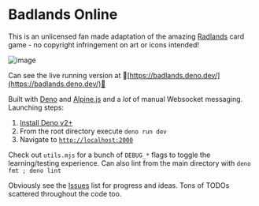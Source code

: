 # Badlands Online

This is an unlicensed fan made adaptation of the amazing [Radlands](https://boardgamegeek.com/boardgame/329082/radlands) card game - no copyright infringement on art or icons intended!

![image](https://github.com/user-attachments/assets/346a8107-a630-4287-ba85-4cf3313a0beb)

Can see the live running version at 🔗[https://badlands.deno.dev/](https://badlands.deno.dev/)🔗

Built with [Deno](https://deno.com/) and [Alpine.js](https://alpinejs.dev/) and a _lot_ of manual Websocket messaging.
Launching steps:

1. [Install Deno v2+](https://docs.deno.com/runtime/getting_started/installation/)
2. From the root directory execute `deno run dev`
3. Navigate to [`http://localhost:2000`](http://localhost:2000)

Check out `utils.mjs` for a bunch of `DEBUG_*` flags to toggle the learning/testing experience. Can also lint from the main
directory with `deno fmt ; deno lint`

Obviously see the [Issues](https://github.com/horizoncarlo/badlands-online/issues) list for progress and ideas. Tons of TODOs
scattered throughout the code too.
